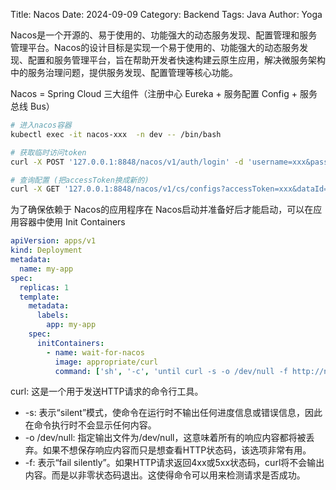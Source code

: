 Title: Nacos
Date: 2024-09-09
Category: Backend
Tags: Java
Author: Yoga

Nacos是一个开源的、易于使用的、功能强大的动态服务发现、配置管理和服务管理平台。Nacos的设计目标是实现一个易于使用的、功能强大的动态服务发现、配置和服务管理平台，旨在帮助开发者快速构建云原生应用，解决微服务架构中的服务治理问题，提供服务发现、配置管理等核心功能。

Nacos = Spring Cloud 三大组件（注册中心 Eureka + 服务配置 Config + 服务总线 Bus）


```bash
# 进入nacos容器
kubectl exec -it nacos-xxx  -n dev -- /bin/bash

# 获取临时访问token
curl -X POST '127.0.0.1:8848/nacos/v1/auth/login' -d 'username=xxx&password=xxx'

# 查询配置 (把accessToken换成新的)
curl -X GET '127.0.0.1:8848/nacos/v1/cs/configs?accessToken=xxx&dataId=xxx.yaml&group=DEFAULT_GROUP&tenant=xxx'
```

为了确保依赖于 Nacos的应用程序在 Nacos启动并准备好后才能启动，可以在应用容器中使用 Init Containers

```yaml
apiVersion: apps/v1
kind: Deployment
metadata:
  name: my-app
spec:
  replicas: 1
  template:
    metadata:
      labels:
        app: my-app
    spec:
      initContainers:
        - name: wait-for-nacos
          image: appropriate/curl
          command: ['sh', '-c', 'until curl -s -o /dev/null -f http://nacos:8848/nacos/#/login; do echo waiting for Nacos; sleep 30; done;']
```
curl: 这是一个用于发送HTTP请求的命令行工具。
* -s: 表示“silent”模式，使命令在运行时不输出任何进度信息或错误信息，因此在命令执行时不会显示任何内容。
* -o /dev/null: 指定输出文件为/dev/null，这意味着所有的响应内容都将被丢弃。如果不想保存响应内容而只是想查看HTTP状态码，该选项非常有用。
* -f: 表示“fail silently”。如果HTTP请求返回4xx或5xx状态码，curl将不会输出内容。而是以非零状态码退出。这使得命令可以用来检测请求是否成功。
